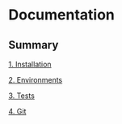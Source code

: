 # Documentation

## Summary

[1. Installation](1_installation.md)

[2. Environments](2_environments.md)

[3. Tests](3_tests.md)

[4. Git](4_git.md)
